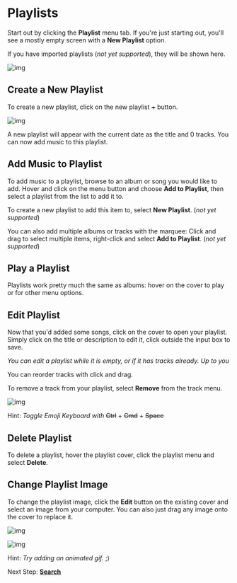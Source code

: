 # Playlists

Start out by clicking the **Playlist** menu tab. If you're just starting out, you'll see a mostly empty screen with a **New Playlist** option.

If you have imported playlists (*not yet supported*), they will be shown here.

![img](https://www.voltra.co/screenshots/playlists.png)

## Create a New Playlist

To create a new playlist, click on the new playlist ~~+~~ button.

![img](https://www.voltra.co/screenshots/playlist-new.png)

A new playlist will appear with the current date as the title and 0 tracks. You can now add music to this playlist.

## Add Music to Playlist

To add music to a playlist, browse to an album or song you would like to add. Hover and click on the menu button and choose **Add to Playlist**, then select a playlist from the list to add it to.

To create a new playlist to add this item to, select **New Playlist**. (*not yet supported*)

You can also add multiple albums or tracks with the marquee:
Click and drag to select multiple items, right-click and select **Add to Playlist**. (*not yet supported*)

## Play a Playlist

Playlists work pretty much the same as albums: hover on the cover to play or for other menu options.

## Edit Playlist

Now that you'd added some songs, click on the cover to open your playlist. Simply click on the title or description to edit it, click outside the input box to save. 

*You can edit a playlist while it is empty, or if it has tracks already. Up to you*

You can reorder tracks with click and drag. 

To remove a track from your playlist, select **Remove** from the track menu.

![img](https://www.voltra.co/screenshots/playlist-content.png)

Hint: *Toggle Emoji Keyboard with*
~~Ctrl~~ + ~~Cmd~~ + ~~Space~~

## Delete Playlist

To delete a playlist, hover the playlist cover, click the playlist menu and select **Delete**.

## Change Playlist Image

To change the playlist image, click the **Edit** button on the existing cover and select an image from your computer. You can also just drag any image onto the cover to replace it.

![img](https://www.voltra.co/screenshots/playlist-dropimage.png)

![img](https://www.voltra.co/screenshots/playlist-new.png)

Hint: *Try adding an animated gif.* ;)

Next Step: **[Search](https://voltra.co/docs/search/)**
